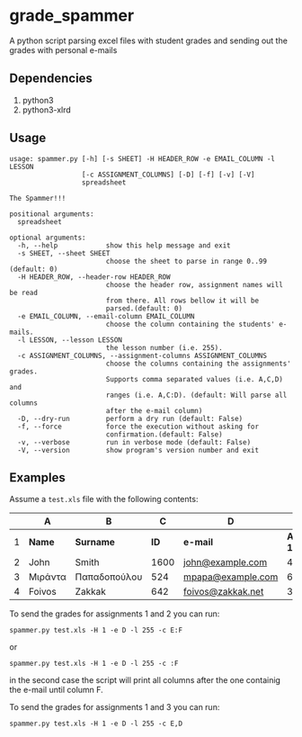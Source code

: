 # grade_spammer

A python script parsing excel files with student grades and sending
out the grades with personal e-mails

## Dependencies

1. python3
2. python3-xlrd

## Usage

```
usage: spammer.py [-h] [-s SHEET] -H HEADER_ROW -e EMAIL_COLUMN -l LESSON
                  [-c ASSIGNMENT_COLUMNS] [-D] [-f] [-v] [-V]
                  spreadsheet

The Spammer!!!

positional arguments:
  spreadsheet

optional arguments:
  -h, --help            show this help message and exit
  -s SHEET, --sheet SHEET
                        choose the sheet to parse in range 0..99 (default: 0)
  -H HEADER_ROW, --header-row HEADER_ROW
                        choose the header row, assignment names will be read
                        from there. All rows bellow it will be
                        parsed.(default: 0)
  -e EMAIL_COLUMN, --email-column EMAIL_COLUMN
                        choose the column containing the students' e-mails.
  -l LESSON, --lesson LESSON
                        the lesson number (i.e. 255).
  -c ASSIGNMENT_COLUMNS, --assignment-columns ASSIGNMENT_COLUMNS
                        choose the columns containing the assignments' grades.
                        Supports comma separated values (i.e. A,C,D) and
                        ranges (i.e. A,C:D). (default: Will parse all columns
                        after the e-mail column)
  -D, --dry-run         perform a dry run (default: False)
  -f, --force           force the execution without asking for
                        confirmation.(default: False)
  -v, --verbose         run in verbose mode (default: False)
  -V, --version         show program's version number and exit
```

## Examples

Assume a `test.xls` file with the following contents:

|   | A       | B            | C    | D                 | E              | F              | D              |
|---|---------|--------------|------|-------------------|----------------|----------------|----------------|
| 1 | **Name** | **Surname** | **ID** | **e-mail** | **Assignment 1** | **Assignment 2** | **Assignment 3** |
| 2 | John    | Smith        | 1600 | john@example.com  | 4              | 8              | 9              |
| 3 | Μιράντα | Παπαδοπούλου |  524 | mpapa@example.com | 6              | 7.5            | 9.9            |
| 4 | Foivos  | Zakkak       |  642 | foivos@zakkak.net | 3.5            | 4              | 6              |

To send the grades for assignments 1 and 2 you can run:

```
spammer.py test.xls -H 1 -e D -l 255 -c E:F
```

or

```
spammer.py test.xls -H 1 -e D -l 255 -c :F
```

in the second case the script will print all columns after the one containig the e-mail until column F.

To send the grades for assignments 1 and 3 you can run:

```
spammer.py test.xls -H 1 -e D -l 255 -c E,D
```
